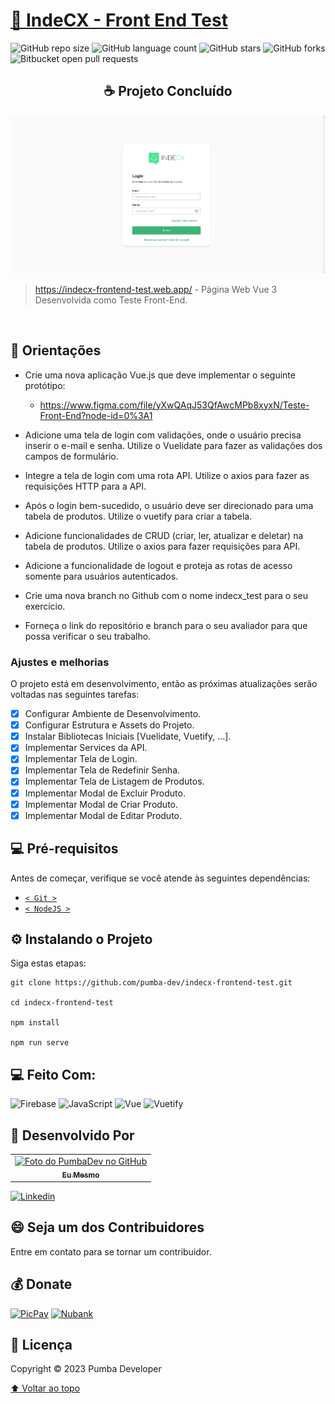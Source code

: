 # [🚀 IndeCX - Front End Test](https://indecx-frontend-test.web.app/)

![GitHub repo size](https://img.shields.io/github/repo-size/pumba-dev/indecx-frontend-test?style=for-the-badge)
![GitHub language count](https://img.shields.io/github/languages/count/pumba-dev/indecx-frontend-test?style=for-the-badge)
![GitHub stars](https://img.shields.io/github/stars/pumba-dev/indecx-frontend-test?style=for-the-badge)
![GitHub forks](https://img.shields.io/github/forks/pumba-dev/indecx-frontend-test?style=for-the-badge)
![Bitbucket open pull requests](https://img.shields.io/github/issues-pr/pumba-dev/indecx-frontend-test?style=for-the-badge)

<h2 align="center">☕ Projeto Concluído</h2>

<img src="./src/assets/general/homepage-screenshot.png" alt="Imagem da Home do Site."/>

> https://indecx-frontend-test.web.app/ - Página Web Vue 3 Desenvolvida como Teste Front-End.

<br>

## 📝 Orientações

- Crie uma nova aplicação Vue.js que deve implementar o seguinte protótipo:

  - https://www.figma.com/file/yXwQAqJ53QfAwcMPb8xyxN/Teste-Front-End?node-id=0%3A1

- Adicione uma tela de login com validações, onde o usuário precisa inserir o e-mail e senha. Utilize o Vuelidate para fazer as validações dos campos de formulário.

- Integre a tela de login com uma rota API. Utilize o axios para fazer as requisições HTTP para a API.

- Após o login bem-sucedido, o usuário deve ser direcionado para uma tabela de produtos. Utilize o vuetify para criar a tabela.

- Adicione funcionalidades de CRUD (criar, ler, atualizar e deletar) na tabela de produtos. Utilize o axios para fazer requisições para API.

- Adicione a funcionalidade de logout e proteja as rotas de acesso somente para usuários autenticados.

- Crie uma nova branch no Github com o nome indecx_test para o seu exercício.

- Forneça o link do repositório e branch para o seu avaliador para que possa verificar o seu trabalho.

### Ajustes e melhorias

O projeto está em desenvolvimento, então as próximas atualizações serão voltadas nas seguintes tarefas:

- [x] Configurar Ambiente de Desenvolvimento.
- [x] Configurar Estrutura e Assets do Projeto.
- [x] Instalar Bibliotecas Iniciais [Vuelidate, Vuetify, ...].
- [x] Implementar Services da API.
- [x] Implementar Tela de Login.
- [x] Implementar Tela de Redefinir Senha.
- [x] Implementar Tela de Listagem de Produtos.
- [x] Implementar Modal de Excluir Produto.
- [x] Implementar Modal de Criar Produto.
- [x] Implementar Modal de Editar Produto.

## 💻 Pré-requisitos

Antes de começar, verifique se você atende às seguintes dependências:

- [`< Git >`](https://git-scm.com/)
- [`< NodeJS >`](https://nodejs.org/en/)

## ⚙️ Instalando o Projeto

Siga estas etapas:

```
git clone https://github.com/pumba-dev/indecx-frontend-test.git

cd indecx-frontend-test

npm install

npm run serve
```

## 💻 Feito Com:

![Firebase](https://img.shields.io/badge/Firebase-F29D0C?style=for-the-badge&logo=firebase&logoColor=white)
![JavaScript](https://img.shields.io/badge/JavaScript-F7DF1E?style=for-the-badge&logo=javascript&logoColor=black)
![Vue](https://img.shields.io/badge/Vue.js-35495E?style=for-the-badge&logo=vue.js&logoColor=4FC08D)
![Vuetify](https://img.shields.io/badge/Vuetify-1867c0?style=for-the-badge&logo=Vuetify&logoColor=white)

## 🤝 Desenvolvido Por

<table>
  <tr>
    <td align="center">
      <a href="https://github.com/pumba-dev">
        <img src="https://static.wikia.nocookie.net/disneypt/images/c/cf/It_means_no_worries.png/revision/latest?cb=20200128144126&path-prefix=pt" width="100px;" alt="Foto do PumbaDev no GitHub"/><br>
        <sub>
          <b>Eu Mesmo</b>
        </sub>
      </a>
    </td>
  </tr>
</table>

[![Linkedin](https://img.shields.io/badge/LinkedIn-0077B5?style=for-the-badge&logo=linkedin&logoColor=white)](https://www.linkedin.com/in/pumba-dev/)

## 😄 Seja um dos Contribuidores<br>

Entre em contato para se tornar um contribuidor.

## 💰 Donate

[![PicPay](https://img.shields.io/badge/PicPay-%40PumbaDev%20-brightgreen)](https://picpay.me/pumbadev)
[![Nubank](https://img.shields.io/badge/Nubank-Pix%20QR%20Code-blueviolet)](https://nubank.com.br/pagar/1ou9f/ifu2K7YNO7)

## 📝 Licença

Copyright © 2023 Pumba Developer

[⬆ Voltar ao topo](#indecx-frontend-test)<br>
